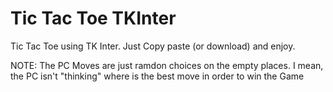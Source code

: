 # Tic Tac Toe TKInter
Tic Tac Toe using TK Inter. Just Copy paste (or download)
and enjoy.

NOTE: The PC Moves are just ramdon choices on the empty places. I mean, the PC isn't "thinking"
where is the best move in order to win the Game
